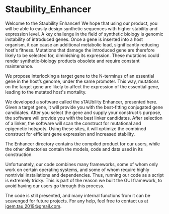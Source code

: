 # Staubility_Enhancer
Welcome to the Staubility Enhancer! We hope that using our product, you will be able to easily design synthetic sequences with higher stability and expression level.  A key challenge in the field of synthetic biology is genomic instability of introduced genes. Once a gene is inserted into a host organism, it can cause an additional metabolic load, significantly reducing host's fitness. Mutations that damage the introduced gene are therefore likely to be selected for, diminishing its expression. These mutations could render synthetic-biology products obsolete and require constant maintenance. 

We propose interlocking a target gene to the N-terminus of an essential gene in the host’s genome, under the same promoter. This way, mutations on the target gene are likely to affect the expression of the essential gene, leading to the mutated host's mortality. 

We developed a software called the sTAUbility Enhancer, presented here. Given a target gene, it will provide you with the best-fitting conjugated gene candidates. After you select the gene and supply your construct’s purpose, the software will provide you with the best linker candidates. After selection of a linker, the software will scan the construct for mutational and epigenetic hotspots. Using these sites, it will optimize the combined construct for efficient gene expression and increased stability.

The Enhancer directory contains the compiled product for our users, while the other directories contain the models, code and data used in its construction.


Unfortunately, our code combines many frameworks, some of whom only work on certain operating systems, and some of whom require highly nontrivial installations and dependencies. Thus, running our code as a script is extremely tricky. This is part of the reason we built the GUI framework, to avoid having our users go through this process.

The code is still presented, and many internal functions from it can be scavenged for future projects. For any help, feel free to contact us at igem.tau.2019@gmail.com.
